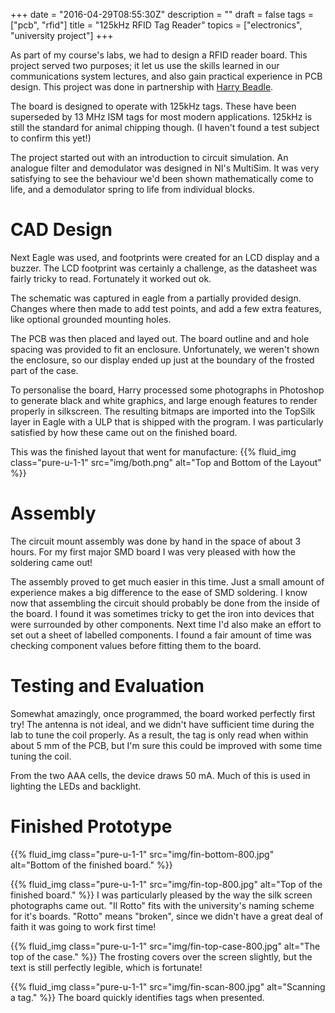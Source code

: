 +++
date = "2016-04-29T08:55:30Z"
description = ""
draft = false
tags = ["pcb", "rfid"]
title = "125kHz RFID Tag Reader"
topics = ["electronics", "university project"]
+++

As part of my course's labs, we had to design a RFID reader board. This
project served two purposes; it let us use the skills learned in our
communications system lectures, and also gain practical experience in PCB
design. This project was done in partnership with [Harry
Beadle](http://harrybeadle.co.uk/).

The board is designed to operate with 125kHz tags. These have been superseded
by 13&nbsp;MHz ISM tags for most modern applications. 125kHz is still the
standard for animal chipping though. (I haven't found a test subject to confirm
this yet!)

The project started out with an introduction to circuit simulation. An
analogue filter and demodulator was designed in NI's MultiSim. It was very
satisfying to see the behaviour we'd been shown mathematically come to life,
and a demodulator spring to life from individual blocks.

# CAD Design
Next Eagle was used, and footprints were created for an LCD display and a
buzzer. The LCD footprint was certainly a challenge, as the datasheet was
fairly tricky to read. Fortunately it worked out ok.

The schematic was captured in eagle from a partially provided design. Changes
where then made to add test points, and add a few extra features, like
optional grounded mounting holes.

The PCB was then placed and layed out. The board outline and and hole spacing
was provided to fit an enclosure. Unfortunately, we weren't shown the
enclosure, so our display ended up just at the boundary of the frosted part of
the case.

To personalise the board, Harry processed some photographs in Photoshop to
generate black and white graphics, and large enough features to render
properly in silkscreen. The resulting bitmaps are imported into the TopSilk
layer in Eagle with a ULP that is shipped with the program. I was particularly
satisfied by how these came out on the finished board.

This was the finished layout that went for manufacture:
{{% fluid_img class="pure-u-1-1" src="img/both.png" alt="Top and Bottom of the Layout" %}}

# Assembly
The circuit mount assembly was done by hand in the space of about 3 hours. For
my first major SMD board I was very pleased with how the soldering came out!

The assembly proved to get much easier in this time. Just a small amount of
experience makes a big difference to the ease of SMD soldering. I know now
that assembling the circuit should probably be done from the inside of the
board. I found it was sometimes tricky to get the iron into devices that were
surrounded by other components. Next time I'd also make an effort to set out a
sheet of labelled components. I found a fair amount of time was checking
component values before fitting them to the board.

# Testing and Evaluation
Somewhat amazingly, once programmed, the board worked perfectly first try! The
antenna is not ideal, and we didn't have sufficient time during the lab to
tune the coil properly. As a result, the tag is only read when within about
5&nbsp;mm of the PCB, but I'm sure this could be improved with some time
tuning the coil.

From the two AAA cells, the device draws 50&nbsp;mA. Much of this is used in
lighting the LEDs and backlight.

# Finished Prototype
{{% fluid_img class="pure-u-1-1" src="img/fin-bottom-800.jpg" alt="Bottom of the finished board." %}}

{{% fluid_img class="pure-u-1-1" src="img/fin-top-800.jpg" alt="Top of the finished board." %}}
I was particularly pleased by the way the silk screen photographs came out.
"Il Rotto" fits with the university's naming scheme for it's boards. "Rotto"
means "broken", since we didn't have a great deal of faith it was going to
work first time!

{{% fluid_img class="pure-u-1-1" src="img/fin-top-case-800.jpg" alt="The top of the case." %}}
The frosting covers over the screen slightly, but the text is still perfectly
legible, which is fortunate!

{{% fluid_img class="pure-u-1-1" src="img/fin-scan-800.jpg" alt="Scanning a tag." %}}
The board quickly identifies tags when presented.
